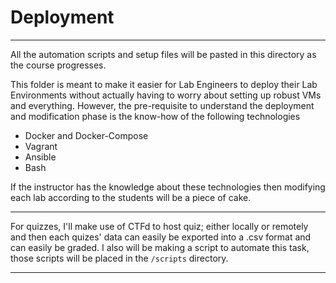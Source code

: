 # Deployment

---

All the automation scripts and setup files will be pasted in this directory as the course progresses.

This folder is meant to make it easier for Lab Engineers to deploy their Lab Environments without actually having to worry about setting up robust VMs and everything.
However, the pre-requisite to understand the deployment and modification phase is the know-how of the following technologies

- Docker and Docker-Compose
- Vagrant
- Ansible
- Bash

If the instructor has the knowledge about these technologies then modifying each lab according to the students will be a piece of cake.

---

For quizzes, I'll make use of CTFd to host quiz; either locally or remotely and then each quizes' data can easily be exported into a .csv format and can easily be graded. I also will be making a script to automate this task, those scripts will be placed in the `/scripts` directory.

---

